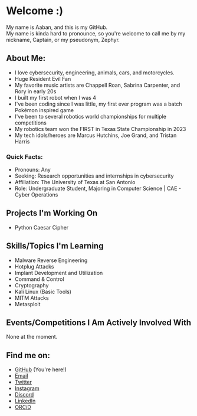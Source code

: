 # Welcome :)
<p>My name is Aaban, and this is my GitHub.<br />
My name is kinda hard to pronounce, so you're welcome to call me by my nickname, Captain, or my pseudonym, Zephyr.</p>

## About Me:
- I love cybersecurity, engineering, animals, cars, and motorcycles.
- Huge Resident Evil Fan
- My favorite music artists are Chappell Roan, Sabrina Carpenter, and Rory in early 20s
- I built my first robot when I was 4
- I've been coding since I was little, my first ever program was a batch Pokémon inspired game
- I've been to several robotics world championships for multiple competitions
- My robotics team won the FIRST in Texas State Championship in 2023
- My tech idols/heroes are Marcus Hutchins, Joe Grand, and Tristan Harris
### Quick Facts:
- Pronouns: Any
- Seeking: Research opportunities and internships in cybersecurity
- Affiliation: The University of Texas at San Antonio  
- Role: Undergraduate Student, Majoring in Computer Science | CAE - Cyber Operations  

## Projects I'm Working On
- Python Caesar Cipher

## Skills/Topics I'm Learning
- Malware Reverse Engineering
- Hotplug Attacks
- Implant Development and Utilization
- Command & Control
- Cryptography
- Kali Linux (Basic Tools)
- MITM Attacks
- Metasploit

## Events/Competitions I Am Actively Involved With
None at the moment.

## Find me on:
- [GitHub](https://github.com/zepphen "zepphen") (You're here!)
- [Email](mailto:zepphen@proton.me)
- [Twitter](https://twitter.com/zepphen)
- [Instagram](https://instagram.com/zepphenyrr)
- [Discord](https://discordapp.com/users/388759933128278016)
- [LinkedIn](https://www.linkedin.com/in/aaban-moiz)
- [ORCiD](https://orcid.org/0009-0008-5267-2374)
